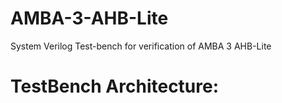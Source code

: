 # AMBA-3-AHB-Lite
System Verilog Test-bench for verification of AMBA 3 AHB-Lite
# TestBench Architecture:
